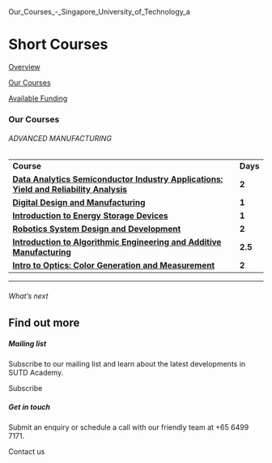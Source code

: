 Our_Courses_-_Singapore_University_of_Technology_a



Short Courses
=============

[Overview](/course/short-courses/#tabs)

[Our Courses](/course/short-courses/our-courses/#tabs)

[Available Funding](/course/short-courses/available-funding/#tabs)

### Our Courses

###### ADVANCED MANUFACTURING

|  |  |
| --- | --- |
| **Course** | **Days** |
| [**Data Analytics Semiconductor Industry Applications: Yield and Reliability Analysis**](/course/data-analytics-for-semiconductor-industry-applications-yield-and-reliability-analysis/) | **2** |
| **[Digital Design and Manufacturing](/course/Digital-Design-and-Manufacturing)** | **1** |
| [**Introduction to Energy Storage Devices**](/course/Introduction-to-Energy-Storage-Devices) | **1** |
| **[Robotics System Design and Development](/course/robotics-system-design-development/)** | **2** |
| **[Introduction to Algorithmic Engineering and Additive Manufacturing](/course/introduction-to-algorithmic-engineering-and-additive-manufacturing/)** | **2.5** |
| **[Intro to Optics: Color Generation and Measurement](/course/introduction-to-optics-color-generation-and-measurement/)** | **2** |

---

###### What’s next

Find out more
-------------

##### Mailing list

Subscribe to our mailing list and learn about the latest developments in SUTD Academy.

Subscribe

##### Get in touch

Submit an enquiry or schedule a call with our friendly team at +65 6499 7171.

Contact us

